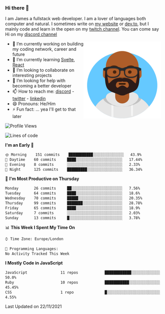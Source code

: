 ### Hi there 👋

I am James a fullstack web developer. I am a lover of languages both computer and natural. I sometimes write on [my website](https://jdhall.dev) or [dev.to](https://dev.to/zefur), but I mainly code and learn in the open on my [twitch channel](https://www.twitch.com/jozuhito). You can come say Hi on my [discord channel](https://discord.gg/sWEHvsBw)



<img align="right" height="250" width="250"  src="/assets/avataaars.png" />

  

- 🔭 I’m currently working on building my coding network, career and future
- 🌱 I’m currently learning [Svelte](https://svelte.dev), [React](https://reactjs.org)
- 👯 I’m looking to collaborate on interesting projects
- 🤔 I’m looking for help with becoming a better developer
- 📫 How to reach me: [discord](https://discord.gg/sWEHvsBw)
                      - [twitter](twitter.com/zefur)
                      - [linkedin](https://linkedin.com/in/j-d-hall)
- 😄 Pronouns: He/Him
- ⚡ Fun fact: ... yea I'll get to that later

 
<!-- BLOG-POST-LIST:START -->

<!-- BLOG-POST-LIST:END -->

<!--START_SECTION:waka-->
![Profile Views](http://img.shields.io/badge/Profile%20Views-0-blue)

![Lines of code](https://img.shields.io/badge/From%20Hello%20World%20I%27ve%20Written-100128%20lines%20of%20code-blue)

**I'm an Early 🐤** 

```text
🌞 Morning    151 commits    ███████████░░░░░░░░░░░░░░   43.9% 
🌆 Daytime    60 commits     ████░░░░░░░░░░░░░░░░░░░░░   17.44% 
🌃 Evening    8 commits      ░░░░░░░░░░░░░░░░░░░░░░░░░   2.33% 
🌙 Night      125 commits    █████████░░░░░░░░░░░░░░░░   36.34%

```
📅 **I'm Most Productive on Thursday** 

```text
Monday       26 commits     ██░░░░░░░░░░░░░░░░░░░░░░░   7.56% 
Tuesday      64 commits     ████░░░░░░░░░░░░░░░░░░░░░   18.6% 
Wednesday    70 commits     █████░░░░░░░░░░░░░░░░░░░░   20.35% 
Thursday     99 commits     ███████░░░░░░░░░░░░░░░░░░   28.78% 
Friday       65 commits     ████░░░░░░░░░░░░░░░░░░░░░   18.9% 
Saturday     7 commits      ░░░░░░░░░░░░░░░░░░░░░░░░░   2.03% 
Sunday       13 commits     █░░░░░░░░░░░░░░░░░░░░░░░░   3.78%

```


📊 **This Week I Spent My Time On** 

```text
⌚︎ Time Zone: Europe/London

💬 Programming Languages: 
No Activity Tracked This Week

```

**I Mostly Code in JavaScript** 

```text
JavaScript               11 repos            ████████████░░░░░░░░░░░░░   50.0% 
Ruby                     10 repos            ███████████░░░░░░░░░░░░░░   45.45% 
CSS                      1 repo              █░░░░░░░░░░░░░░░░░░░░░░░░   4.55%

```



 Last Updated on 22/11/2021
<!--END_SECTION:waka-->
